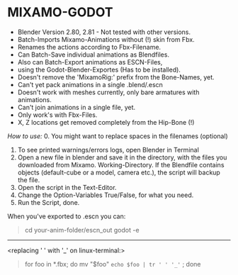 # MIXAMO-GODOT
- Blender Version 2.80, 2.81 - Not tested with other versions.
- Batch-Imports Mixamo-Animations without (!) skin from Fbx.
- Renames the actions according to Fbx-Filename.
- Can Batch-Save individual animations as Blendfiles.
- Also can Batch-Export animations as ESCN-Files,
- using the Godot-Blender-Exportes (Has to be installed).
- Doesn't remove the 'MixamoRig:' prefix from the Bone-Names, yet.
- Can't yet pack animations in a single .blend/.escn
- Doesn't work with meshes currently, only bare armatures with animations.
- Can't join animations in a single file, yet.
- Only work's with Fbx-Files.
- X, Z locations get removed completely from the Hip-Bone (!)

*How to use:*
0. You might want to replace spaces in the filenames (optional)
1. To see printed warnings/errors logs, open Blender in Terminal
2. Open a new file in blender and save it in the directory, with
   the files you downloaded from Mixamo. Working-Directory.
   If the Blendfile contains objects (default-cube or a model, camera etc.),
   the script will backup the file.
2. Open the script in the Text-Editor.
3. Change the Option-Variables True/False, for what you need.
4. Run the Script, done.

When you've exported to .escn you can:

>cd your-anim-folder/escn_out
>godot -e

______________________________________________________________

<replacing ' ' with '_' on linux-terminal:>
>for foo in *.fbx; do mv "$foo" `echo $foo | tr ' ' '_'` ; done

